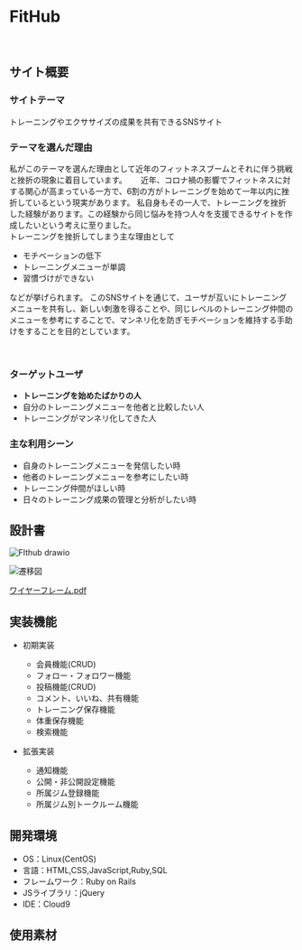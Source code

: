 # FitHub
​
## サイト概要
### サイトテーマ
トレーニングやエクササイズの成果を共有できるSNSサイト
​
### テーマを選んだ理由
私がこのテーマを選んだ理由として近年のフィットネスブームとそれに伴う挑戦と挫折の現象に着目しています。　　
近年、コロナ禍の影響でフィットネスに対する関心が高まっている一方で、6割の方がトレーニングを始めて一年以内に挫折しているという現実があります。
私自身もその一人で、トレーニングを挫折した経験があります。この経験から同じ悩みを持つ人々を支援できるサイトを作成したいという考えに至りました。  
トレーニングを挫折してしまう主な理由として
- モチベーションの低下
- トレーニングメニューが単調
- 習慣づけができない
<!-- dummy comment line for breaking list -->
などが挙げられます。
このSNSサイトを通じて、ユーザが互いにトレーニングメニューを共有し、新しい刺激を得ることや、同じレベルのトレーニング仲間のメニューを参考にすることで、マンネリ化を防ぎモチベーションを維持する手助けをすることを目的としています。

​
### ターゲットユーザ
- **トレーニングを始めたばかりの人**
- 自分のトレーニングメニューを他者と比較したい人
- トレーニングがマンネリ化してきた人
​
### 主な利用シーン
- 自身のトレーニングメニューを発信したい時
- 他者のトレーニングメニューを参考にしたい時
- トレーニング仲間がほしい時
- 日々のトレーニング成果の管理と分析がしたい時
​
## 設計書
![FIthub drawio](https://github.com/KT2891/Fithub/assets/132236070/3bb908ab-3139-4f23-a25c-5dab93d2a4c2)

![遷移図](https://github.com/KT2891/Fithub/assets/132236070/726abf2d-7b8e-4af5-b43a-8b95da33ac28)　　

[ワイヤーフレーム.pdf](https://github.com/KT2891/Fithub/files/13556647/default.pdf)

## 実装機能
- 初期実装
  - 会員機能(CRUD)
  - フォロー・フォロワー機能
  - 投稿機能(CRUD)
  - コメント、いいね、共有機能
  - トレーニング保存機能
  - 体重保存機能
  - 検索機能

- 拡張実装
  - 通知機能
  - 公開・非公開設定機能
  - 所属ジム登録機能
  - 所属ジム別トークルーム機能

## 開発環境
- OS：Linux(CentOS)
- 言語：HTML,CSS,JavaScript,Ruby,SQL
- フレームワーク：Ruby on Rails
- JSライブラリ：jQuery
- IDE：Cloud9
​
## 使用素材
